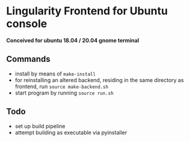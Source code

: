 # Lingularity Frontend for Ubuntu console

**Conceived for ubuntu 18.04 / 20.04 gnome terminal**

## Commands
- install by means of `make-install`
- for reinstalling an altered backend, residing in the same directory as frontend, run `source make-backend.sh`
- start program by running `source run.sh`

## Todo
- set up build pipeline
- attempt building as executable via pyinstaller 
